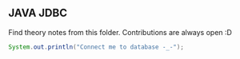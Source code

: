 ## JAVA JDBC

Find theory notes from this folder.
Contributions are always open :D

```java
System.out.println("Connect me to database -_-");
```